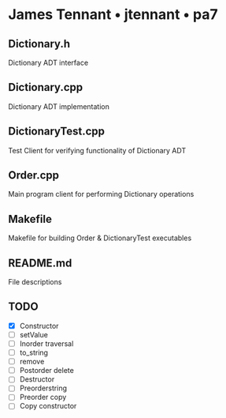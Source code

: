 # James Tennant • jtennant • pa7

## Dictionary.h
Dictionary ADT interface

## Dictionary.cpp
Dictionary ADT implementation

## DictionaryTest.cpp
Test Client for verifying functionality of Dictionary ADT

## Order.cpp
Main program client for performing Dictionary operations

## Makefile
Makefile for building Order & DictionaryTest executables

## README.md
File descriptions

## TODO
- [x] Constructor
- [ ] setValue
- [ ] Inorder traversal
- [ ] to_string
- [ ] remove
- [ ] Postorder delete
- [ ] Destructor
- [ ] Preorderstring
- [ ] Preorder copy
- [ ] Copy constructor